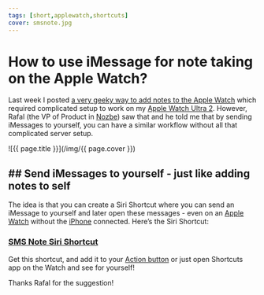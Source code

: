 ```yaml
---
tags: [short,applewatch,shortcuts]
cover: smsnote.jpg
---
```


# How to use iMessage for note taking on the Apple Watch?

Last week I posted [a very geeky way to add notes to the Apple Watch](/watchnote) which required complicated setup to work on my [Apple Watch Ultra 2](/ultra). However, Rafal (the VP of Product in [Nozbe][n]) saw that and he told me that by sending iMessages to yourself, you can have a similar workflow without all that complicated server setup.

<!--More-->

![{{ page.title }}](/img/{{ page.cover }})

## ## Send iMessages to yourself - just like adding notes to self

The idea is that you can create a Siri Shortcut where you can send an iMessage to yourself and later open these messages - even on an [Apple Watch](/applewatch) without the [iPhone](/iphone) connected. Here’s the Siri Shortcut:

### [SMS Note Siri Shortcut][s]

Get this shortcut, and add it to your [Action button](/action) or just open Shortcuts app on the Watch and see for yourself!

Thanks Rafal for the suggestion!

[s]: https://www.icloud.com/shortcuts/f9072e0018fd464f9a1cd8501f74eeda

[n]: https://michael.gratis/nozbe